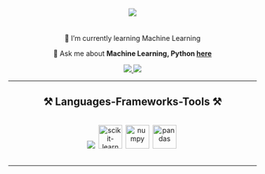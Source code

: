 <h1 align="center">
    <img src="https://readme-typing-svg.herokuapp.com/?font=Righteous&size=35&center=true&vCenter=true&width=500&height=70&duration=4000&lines=Hi+There!+👋;+I'm+Samruddhi+VS!;" />
</h1>


<br/>

<div align="center">
 🌱 I’m currently learning Machine Learning

💬 Ask me about **Machine Learning, Python [here](http://linkedin.com/in/samruddhi-v-s-691b62270)**
</div>
 
<div align="center"> 
   <a href="mailto:samruddhivs24@gmail.com">
    <img src="https://img.shields.io/badge/gmail-333333?style=for-the-badge&logo=gmail&logoColor=red" />
  </a>
  <a href="http://linkedin.com/in/samruddhi-v-s-691b62270" target="_blank">
    <img src="https://img.shields.io/badge/LinkedIn-0077B5?style=for-the-badge&logo=linkedin&logoColor=white" />
  </a>
  
</div>

<hr/>
 
<h2 align="center">⚒️ Languages-Frameworks-Tools ⚒️</h2>
<br/>
<div align="center">
    <img src="https://skillicons.dev/icons?i=html,css,vscode,github,git,mysql,python,javascript,c,scikit,tensorflow" style="margin-right: 03px;" />
    <img src="https://raw.githubusercontent.com/scikit-learn/scikit-learn/main/doc/logos/scikit-learn-logo.png" alt="scikit-learn" style="width:48px;height:48px;margin-right: 03px;" />
    <img src="https://upload.wikimedia.org/wikipedia/commons/3/31/NumPy_logo_2020.svg" alt="numpy" style="width:48px;height:48px;margin-right: 03px;" />
    <img src="https://pandas.pydata.org/static/img/pandas_white.svg" alt="pandas" style="width:48px;height:48px;margin-right: 03px;" />
</div>

</div>


<br/>
<hr/>



